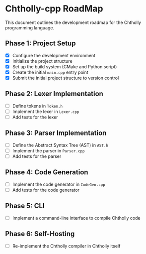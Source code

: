# Chtholly-cpp RoadMap

This document outlines the development roadmap for the Chtholly programming language.

## Phase 1: Project Setup

- [x] Configure the development environment
- [x] Initialize the project structure
- [x] Set up the build system (CMake and Python script)
- [x] Create the initial `main.cpp` entry point
- [x] Submit the initial project structure to version control

## Phase 2: Lexer Implementation

- [ ] Define tokens in `Token.h`
- [ ] Implement the lexer in `Lexer.cpp`
- [ ] Add tests for the lexer

## Phase 3: Parser Implementation

- [ ] Define the Abstract Syntax Tree (AST) in `AST.h`
- [ ] Implement the parser in `Parser.cpp`
- [ ] Add tests for the parser

## Phase 4: Code Generation

- [ ] Implement the code generator in `CodeGen.cpp`
- [ ] Add tests for the code generator

## Phase 5: CLI

- [ ] Implement a command-line interface to compile Chtholly code

## Phase 6: Self-Hosting

- [ ] Re-implement the Chtholly compiler in Chtholly itself
